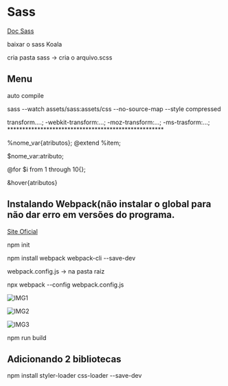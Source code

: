 # Sass

[Doc Sass](https://support.sas.com/en/documentation.html)

baixar o sass Koala

cria pasta sass -> cria o arquivo.scss

## Menu

auto compile

sass --watch assets/sass:assets/css --no-source-map --style compressed

transform....; -webkit-transform:...; -moz-transform:...; -ms-trasform:...; ****************************************************

%nome_var{atributos};       @extend %item;

$nome_var:atributo;

@for $i from 1 through 10{};

&hover{atributos}

## Instalando Webpack(não instalar o global para não dar erro em versões do programa.

[Site Oficial](https://webpack.js.org/)

npm init

npm install webpack webpack-cli --save-dev

webpack.config.js                  -> na pasta raiz

npx webpack --config webpack.config.js

![IMG1](https://user-images.githubusercontent.com/9120645/164580738-cbbd9e84-51f8-4392-aab3-2787c998865f.png)

![IMG2](https://user-images.githubusercontent.com/9120645/164580746-5d643321-8ae5-4a1a-b957-db09ad539773.png)

![IMG3](https://user-images.githubusercontent.com/9120645/164580762-92448040-b6e2-4ae7-9251-4c5f203a60bf.png)

npm run build

## Adicionando 2 bibliotecas

npm install styler-loader css-loader --save-dev



